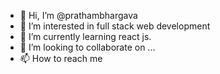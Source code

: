 - 👋 Hi, I’m @prathambhargava
- 👀 I’m interested in full stack web development
- 🌱 I’m currently learning react js. 
- 💞️ I’m looking to collaborate on ...
- 📫 How to reach me 

<!---
prathambhargava/prathambhargava is a ✨ special ✨ repository because its `README.md` (this file) appears on your GitHub profile.
You can click the Preview link to take a look at your changes.
--->
